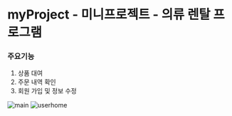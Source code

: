 # myProject - 미니프로젝트 - 의류 렌탈 프로그램

### 주요기능
1. 상품 대여
2. 주문 내역 확인
3. 회원 가입 및 정보 수정

![main](https://user-images.githubusercontent.com/66728270/105815820-d54b2f80-5ff6-11eb-97d3-0fb825fd8659.png)
![userhome](https://user-images.githubusercontent.com/66728270/105815862-dda36a80-5ff6-11eb-95b6-48f5404ec8ae.png)
